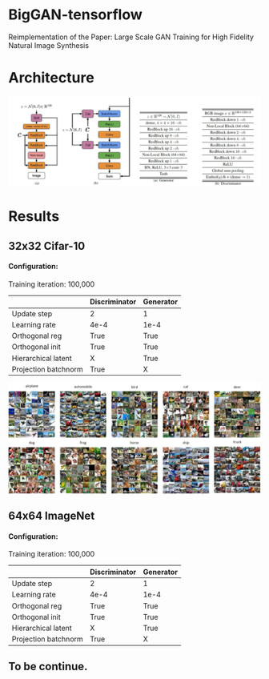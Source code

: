 # BigGAN-tensorflow
Reimplementation of the Paper: Large Scale GAN Training for High Fidelity Natural Image Synthesis

# Architecture
![](https://github.com/MingtaoGuo/BigGAN-tensorflow/blob/master/IMGS/architecture.jpg)

# Results
32x32 Cifar-10
--------------
#### Configuration:
Training iteration: 100,000

||Discriminator|Generator|
|-|-|-|
|Update step|2|1|
|Learning rate|4e-4|1e-4|
|Orthogonal reg|True|True|
|Orthogonal init|True|True|
|Hierarchical latent|X|True|
|Projection batchnorm|True|X|

![](https://github.com/MingtaoGuo/BigGAN-tensorflow/blob/master/IMGS/cifar10.jpg)

64x64 ImageNet
--------------
#### Configuration:
Training iteration: 100,000

||Discriminator|Generator|
|-|-|-|
|Update step|2|1|
|Learning rate|4e-4|1e-4|
|Orthogonal reg|True|True|
|Orthogonal init|True|True|
|Hierarchical latent|X|True|
|Projection batchnorm|True|X|

To be continue.
-----------------
